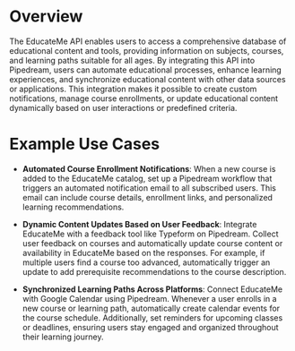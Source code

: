 # Overview

The EducateMe API enables users to access a comprehensive database of educational content and tools, providing information on subjects, courses, and learning paths suitable for all ages. By integrating this API into Pipedream, users can automate educational processes, enhance learning experiences, and synchronize educational content with other data sources or applications. This integration makes it possible to create custom notifications, manage course enrollments, or update educational content dynamically based on user interactions or predefined criteria.

# Example Use Cases

- **Automated Course Enrollment Notifications**: When a new course is added to the EducateMe catalog, set up a Pipedream workflow that triggers an automated notification email to all subscribed users. This email can include course details, enrollment links, and personalized learning recommendations.

- **Dynamic Content Updates Based on User Feedback**: Integrate EducateMe with a feedback tool like Typeform on Pipedream. Collect user feedback on courses and automatically update course content or availability in EducateMe based on the responses. For example, if multiple users find a course too advanced, automatically trigger an update to add prerequisite recommendations to the course description.

- **Synchronized Learning Paths Across Platforms**: Connect EducateMe with Google Calendar using Pipedream. Whenever a user enrolls in a new course or learning path, automatically create calendar events for the course schedule. Additionally, set reminders for upcoming classes or deadlines, ensuring users stay engaged and organized throughout their learning journey.
